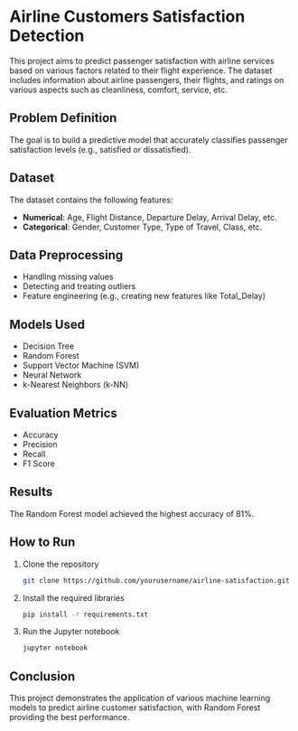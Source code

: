 # Airline Customers Satisfaction Detection

This project aims to predict passenger satisfaction with airline services based on various factors related to their flight experience. The dataset includes information about airline passengers, their flights, and ratings on various aspects such as cleanliness, comfort, service, etc.

## Problem Definition
The goal is to build a predictive model that accurately classifies passenger satisfaction levels (e.g., satisfied or dissatisfied).

## Dataset
The dataset contains the following features:
- **Numerical**: Age, Flight Distance, Departure Delay, Arrival Delay, etc.
- **Categorical**: Gender, Customer Type, Type of Travel, Class, etc.

## Data Preprocessing
- Handling missing values
- Detecting and treating outliers
- Feature engineering (e.g., creating new features like Total_Delay)

## Models Used
- Decision Tree
- Random Forest
- Support Vector Machine (SVM)
- Neural Network
- k-Nearest Neighbors (k-NN)

## Evaluation Metrics
- Accuracy
- Precision
- Recall
- F1 Score

## Results
The Random Forest model achieved the highest accuracy of 81%.

## How to Run
1. Clone the repository
   ```bash
   git clone https://github.com/yourusername/airline-satisfaction.git
   ```
2. Install the required libraries
   ```bash
   pip install -r requirements.txt
   ```
3. Run the Jupyter notebook
   ```bash
   jupyter notebook
   ```

## Conclusion
This project demonstrates the application of various machine learning models to predict airline customer satisfaction, with Random Forest providing the best performance.
